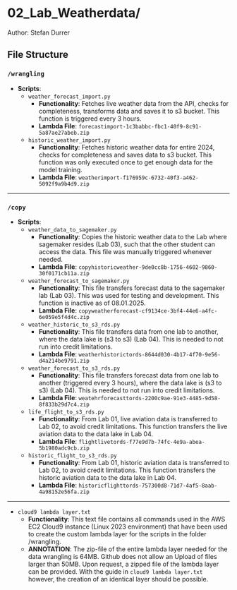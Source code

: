 

# 02\_Lab\_Weatherdata/

Author: Stefan Durrer

## File Structure

### `/wrangling`

- **Scripts**:
  - `weather_forecast_import.py`
    - **Functionality**: Fetches live weather data from the API, checks for completeness, transforms data and saves it to s3 bucket. This function is triggered every 3 hours.
    - **Lambda File**: `forecastimport-1c3babbc-fbc1-40f9-8c91-5a87ae27abeb.zip`
  - `historic_weather_import.py`
    - **Functionality**: Fetches historic weather data for entire 2024, checks for completeness and saves data to s3 bucket. This function was only executed once to get enough data for the model training.
    - **Lambda File**: `weatherimport-f176959c-6732-40f3-a462-5092f9a9b4d9.zip`

---


### `/copy`

- **Scripts**:
  - `weather_data_to_sagemaker.py`
    - **Functionality**: Copies the historic weather data to the Lab where sagemaker resides (Lab 03), such that the other student can access the data. This file was manually triggered whenever needed.
    - **Lambda File**: `copyhistoricweather-9de0cc8b-1756-4602-9860-30f0171cb11a.zip`
  - `weather_forecast_to_sagemaker.py`
    - **Functionality**: This file transfers forecast data to the sagemaker lab (Lab 03). This was used for testing and development. This function is inactive as of 08.01.2025.
    - **Lambda File**: `copyweatherforecast-cf9134ce-3bf4-44e6-a4fc-6e059e5f4d4c.zip`
  - `weather_historic_to_s3_rds.py`
    - **Functionality**: This file transfers data from one lab to another, where the data lake is (s3 to s3) (Lab 04). This is needed to not run into credit limitations. 
    - **Lambda File**: `weatherhistorictords-8644d030-4b17-4f70-9e56-d4a214be9791.zip`
  - `weather_forecast_to_s3_rds.py`
    - **Functionality**: This file transfers forecast data from one lab to another (triggered every 3 hours), where the data lake is (s3 to s3) (Lab 04). This is needed to not run into credit limitations. 
    - **Lambda File**: `weatehrforecasttords-2200c9ae-91e3-4485-9d58-8f833b29d7c4.zip`
  - `life_flight_to_s3_rds.py`
    - **Functionality**: From Lab 01, live aviation data is transferred to Lab 02, to avoid credit limitations. This function transfers the live aviation data to the data lake in Lab 04.
    - **Lambda File**: `flightlivetords-f77e9d7b-74fc-4e9a-abea-5b1980adc9cb.zip`
  - `historic_flight_to_s3_rds.py`
    - **Functionality**: From Lab 01, historic aviation data is transferred to Lab 02, to avoid credit limitations. This function transfers the historic aviation data to the data lake in Lab 04.
    - **Lambda File**: `historicflighttords-757300d8-71d7-4af5-8aab-4a98152e56fa.zip`

---

- `cloud9 lambda layer.txt`
  - **Functionality**: This text file contains all commands used in the AWS EC2 Cloud9 instance (Linux 2023 environment) that have been used to create the custom lambda layer for the scripts in the folder /wrangling.
  - **ANNOTATION**: The zip-file of the entire lambda layer needed for the data wrangling is 64MB. Github does not allow an Upload of files larger than 50MB. Upon request, a zipped file of the lambda layer can be provided. With the guide in `cloud9 lambda layer.txt` however, the creation of an identical layer should be possible. 











